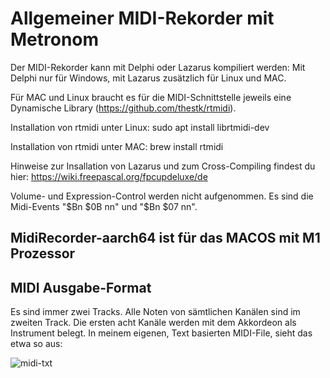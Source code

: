 Allgemeiner MIDI-Rekorder mit Metronom
======================================

Der MIDI-Rekorder kann mit Delphi oder Lazarus kompiliert werden: Mit Delphi nur für Windows, mit Lazarus zusätzlich für Linux und MAC. 

Für MAC und Linux braucht es für die MIDI-Schnittstelle jeweils eine Dynamische Library (https://github.com/thestk/rtmidi).

Installation von rtmidi unter Linux: sudo apt install librtmidi-dev

Installation von rtmidi unter MAC: brew install rtmidi

Hinweise zur Insallation von Lazarus und zum Cross-Compiling findest du hier:  https://wiki.freepascal.org/fpcupdeluxe/de

Volume- und Expression-Control werden nicht aufgenommen. Es sind die Midi-Events "$Bn $0B nn" und "$Bn $07 nn".

MidiRecorder-aarch64 ist für das MACOS mit M1 Prozessor
--------------------


MIDI Ausgabe-Format
-------------------

Es sind immer zwei Tracks. Alle Noten von sämtlichen Kanälen sind im zweiten Track. Die ersten acht Kanäle werden mit dem Akkordeon als Instrument belegt. In meinem eigenen, Text basierten MIDI-File, sieht das etwa so aus:

![midi-txt](https://github.com/user-attachments/assets/8a29306b-fbb4-488e-a9ea-b344a67f12e7)
